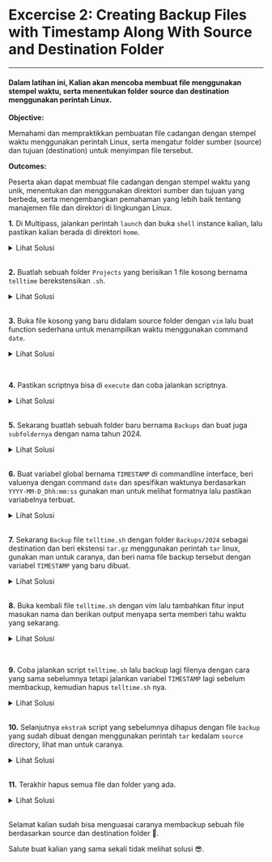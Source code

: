 # Excercise 2: Creating Backup Files with Timestamp Along With Source and Destination Folder
***

#### Dalam latihan ini, Kalian akan mencoba membuat file menggunakan stempel waktu, serta menentukan folder source dan destination menggunakan perintah Linux.

**Objective:**

Memahami dan mempraktikkan pembuatan file cadangan dengan stempel waktu menggunakan perintah Linux, serta mengatur folder sumber (source) dan tujuan (destination) untuk menyimpan file tersebut.

**Outcomes:**

Peserta akan dapat membuat file cadangan dengan stempel waktu yang unik, menentukan dan menggunakan direktori sumber dan tujuan yang berbeda, serta mengembangkan pemahaman yang lebih baik tentang manajemen file dan direktori di lingkungan Linux.

**1.**  Di Multipass, jalankan perintah `launch` dan buka `shell` instance kalian, lalu pastikan kalian berada di direktori `home`.
  <details>
    <summary>Lihat Solusi</summary>
    <code>multipass shell lab-excercise</code><br />
    <code>cd /home/ubuntu</code>
  </details>

<br />

**2.**  Buatlah sebuah folder `Projects` yang berisikan 1 file kosong bernama `telltime` berekstensikan `.sh`. 
  <details>
    <summary>Lihat Solusi</summary>
    <code>mkdir Projects ; touch Projects/telltime.sh</code>
  </details>

<br />

**3.**  Buka file kosong yang baru didalam source folder dengan `vim` lalu buat function sederhana untuk menampilkan waktu menggunakan command `date`.
  <details>
    <summary>Lihat Solusi</summary>
    <pre>#!/bin/bash

function show_time() {
  echo "Current time: $(date)"
}

show_time</pre></details>

<br />

**4.**  Pastikan scriptnya bisa di `execute` dan coba jalankan scriptnya. 
  <details>
    <summary>Lihat Solusi</summary>
    <code>chmod +x Projects/telltime.sh</code><br />
    <code>Projects/telltime.sh</code>
  </details>

<br />

**5.**  Sekarang buatlah sebuah folder baru bernama `Backups` dan buat juga `subfoldernya` dengan nama tahun 2024. 
  <details>
    <summary>Lihat Solusi</summary>
    <code>mkdir -p Backups/2024</code>
  </details>

<br />

**6.**  Buat variabel global bernama `TIMESTAMP` di commandline interface, beri valuenya dengan command `date` dan spesifikan waktunya berdasarkan `YYYY-MM-D_Dhh:mm:ss` gunakan man untuk melihat formatnya lalu pastikan variabelnya terbuat. 
  <details>
    <summary>Lihat Solusi</summary>
    <code>TIMESTAMP=$(date "+%Y-%m-%d_%H:%M:%S")</code><br />
    <code>echo $TIMESTAMP</code>
  </details>

<br />

**7.**  Sekarang `Backup` file `telltime.sh` dengan folder `Backups/2024` sebagai destination dan beri ekstensi `tar.gz` menggunakan perintah `tar` linux, gunakan man untuk caranya, dan beri nama file backup tersebut dengan variabel `TIMESTAMP` yang baru dibuat.
  <details>
    <summary>Lihat Solusi</summary>
    <code>cd Projects ; tar -c -f ../Backups/2024/$TIMESTAMP.tar.gz telltime.sh</code>
  </details>

<br />

**8.**  Buka kembali file `telltime.sh` dengan vim lalu tambahkan fitur input masukan nama dan berikan output menyapa serta memberi tahu waktu yang sekarang.
  <details>
    <summary>Lihat Solusi</summary>
    <pre>#!/bin/bash

function show_time() {
	  read -p "Please enter your name: " name
	  echo "Hello, $name!"
	  echo "Right now is $(date) at Asia/Jakarta timezone"
	}
	
show_time</pre></details>

<br />

**9.**  Coba jalankan script `telltime.sh` lalu backup lagi filenya dengan cara yang sama sebelumnya tetapi jalankan variabel `TIMESTAMP` lagi sebelum membackup, kemudian hapus `telltime.sh` nya.
  <details>
    <summary>Lihat Solusi</summary>
	<code>./telltime.sh</code><br />
	<code>TIMESTAMP=$(date "+%Y-%m-%d_%H:%M:%S") ; tar -cf ../Backups/2024/$TIMESTAMP.tar.gz telltime.sh</code><br />
	<code>rm telltime.sh</code></details>

<br />

**10.**  Selanjutnya `ekstrak` script yang sebelumnya dihapus dengan file `backup` yang sudah dibuat dengan menggunakan perintah `tar` kedalam `source` directory, lihat man untuk caranya.
  <details>
    <summary>Lihat Solusi</summary>
	<code>tar -x -f ../Backups/2024/#archiveyangterbaru -C /home/ubuntu/Projects</code>
  </details>

<br />

**11.**  Terakhir hapus semua file dan folder yang ada.
  <details>
    <summary>Lihat Solusi</summary>
	<code>cd .. ; rm -rf *</code>
  </details>

<br />

Selamat kalian sudah bisa menguasai caranya membackup sebuah file berdasarkan source dan destination folder 🥳.

Salute buat kalian yang sama sekali tidak melihat solusi 😎.
